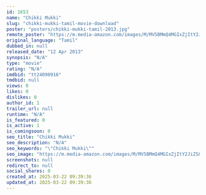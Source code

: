 ```yaml
---
id: 1653
name: "Chikki Mukki"
slug: "chikki-mukki-tamil-movie-download"
poster: "posters/chikki-mukki-tamil-2013.jpg"
remote_poster: "https://m.media-amazon.com/images/M/MV5BMmQ4MGIxZjItY2JiZS00Zjk2LWIyNDAtZDkwMGI4ZmViZDBhXkEyXkFqcGdeQXVyMjYwMjMwMzk@._V1_SX300.jpg"
original_language: "Tamil"
dubbed_in: null
released_date: "12 Apr 2013"
synopsis: "N/A"
type: "movie"
rating: "N/A"
imdbid: "tt24090916"
tmdbid: null
views: 0
likes: 0
dislikes: 0
author_id: 1
trailer_url: null
runtime: "N/A"
is_featured: 0
is_active: 1
is_comingsoon: 0
seo_title: "Chikki Mukki"
seo_description: "N/A"
seo_keywords: "\"Chikki Mukki\""
seo_image: "https://m.media-amazon.com/images/M/MV5BMmQ4MGIxZjItY2JiZS00Zjk2LWIyNDAtZDkwMGI4ZmViZDBhXkEyXkFqcGdeQXVyMjYwMjMwMzk@._V1_SX300.jpg"
screenshots: null
redirect_to: null
social_shares: 0
created_at: 2025-03-22 09:39:36
updated_at: 2025-03-22 09:39:36
---
```


